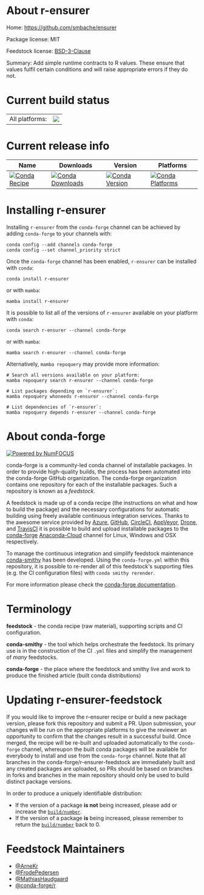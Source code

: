 About r-ensurer
===============

Home: https://github.com/smbache/ensurer

Package license: MIT

Feedstock license: [BSD-3-Clause](https://github.com/conda-forge/r-ensurer-feedstock/blob/main/LICENSE.txt)

Summary: Add simple runtime contracts to R values. These ensure that values fulfil certain conditions and will raise appropriate errors if they do not.

Current build status
====================


<table><tr><td>All platforms:</td>
    <td>
      <a href="https://dev.azure.com/conda-forge/feedstock-builds/_build/latest?definitionId=4874&branchName=main">
        <img src="https://dev.azure.com/conda-forge/feedstock-builds/_apis/build/status/r-ensurer-feedstock?branchName=main">
      </a>
    </td>
  </tr>
</table>

Current release info
====================

| Name | Downloads | Version | Platforms |
| --- | --- | --- | --- |
| [![Conda Recipe](https://img.shields.io/badge/recipe-r--ensurer-green.svg)](https://anaconda.org/conda-forge/r-ensurer) | [![Conda Downloads](https://img.shields.io/conda/dn/conda-forge/r-ensurer.svg)](https://anaconda.org/conda-forge/r-ensurer) | [![Conda Version](https://img.shields.io/conda/vn/conda-forge/r-ensurer.svg)](https://anaconda.org/conda-forge/r-ensurer) | [![Conda Platforms](https://img.shields.io/conda/pn/conda-forge/r-ensurer.svg)](https://anaconda.org/conda-forge/r-ensurer) |

Installing r-ensurer
====================

Installing `r-ensurer` from the `conda-forge` channel can be achieved by adding `conda-forge` to your channels with:

```
conda config --add channels conda-forge
conda config --set channel_priority strict
```

Once the `conda-forge` channel has been enabled, `r-ensurer` can be installed with `conda`:

```
conda install r-ensurer
```

or with `mamba`:

```
mamba install r-ensurer
```

It is possible to list all of the versions of `r-ensurer` available on your platform with `conda`:

```
conda search r-ensurer --channel conda-forge
```

or with `mamba`:

```
mamba search r-ensurer --channel conda-forge
```

Alternatively, `mamba repoquery` may provide more information:

```
# Search all versions available on your platform:
mamba repoquery search r-ensurer --channel conda-forge

# List packages depending on `r-ensurer`:
mamba repoquery whoneeds r-ensurer --channel conda-forge

# List dependencies of `r-ensurer`:
mamba repoquery depends r-ensurer --channel conda-forge
```


About conda-forge
=================

[![Powered by
NumFOCUS](https://img.shields.io/badge/powered%20by-NumFOCUS-orange.svg?style=flat&colorA=E1523D&colorB=007D8A)](https://numfocus.org)

conda-forge is a community-led conda channel of installable packages.
In order to provide high-quality builds, the process has been automated into the
conda-forge GitHub organization. The conda-forge organization contains one repository
for each of the installable packages. Such a repository is known as a *feedstock*.

A feedstock is made up of a conda recipe (the instructions on what and how to build
the package) and the necessary configurations for automatic building using freely
available continuous integration services. Thanks to the awesome service provided by
[Azure](https://azure.microsoft.com/en-us/services/devops/), [GitHub](https://github.com/),
[CircleCI](https://circleci.com/), [AppVeyor](https://www.appveyor.com/),
[Drone](https://cloud.drone.io/welcome), and [TravisCI](https://travis-ci.com/)
it is possible to build and upload installable packages to the
[conda-forge](https://anaconda.org/conda-forge) [Anaconda-Cloud](https://anaconda.org/)
channel for Linux, Windows and OSX respectively.

To manage the continuous integration and simplify feedstock maintenance
[conda-smithy](https://github.com/conda-forge/conda-smithy) has been developed.
Using the ``conda-forge.yml`` within this repository, it is possible to re-render all of
this feedstock's supporting files (e.g. the CI configuration files) with ``conda smithy rerender``.

For more information please check the [conda-forge documentation](https://conda-forge.org/docs/).

Terminology
===========

**feedstock** - the conda recipe (raw material), supporting scripts and CI configuration.

**conda-smithy** - the tool which helps orchestrate the feedstock.
                   Its primary use is in the construction of the CI ``.yml`` files
                   and simplify the management of *many* feedstocks.

**conda-forge** - the place where the feedstock and smithy live and work to
                  produce the finished article (built conda distributions)


Updating r-ensurer-feedstock
============================

If you would like to improve the r-ensurer recipe or build a new
package version, please fork this repository and submit a PR. Upon submission,
your changes will be run on the appropriate platforms to give the reviewer an
opportunity to confirm that the changes result in a successful build. Once
merged, the recipe will be re-built and uploaded automatically to the
`conda-forge` channel, whereupon the built conda packages will be available for
everybody to install and use from the `conda-forge` channel.
Note that all branches in the conda-forge/r-ensurer-feedstock are
immediately built and any created packages are uploaded, so PRs should be based
on branches in forks and branches in the main repository should only be used to
build distinct package versions.

In order to produce a uniquely identifiable distribution:
 * If the version of a package **is not** being increased, please add or increase
   the [``build/number``](https://docs.conda.io/projects/conda-build/en/latest/resources/define-metadata.html#build-number-and-string).
 * If the version of a package **is** being increased, please remember to return
   the [``build/number``](https://docs.conda.io/projects/conda-build/en/latest/resources/define-metadata.html#build-number-and-string)
   back to 0.

Feedstock Maintainers
=====================

* [@ArneKr](https://github.com/ArneKr/)
* [@FrodePedersen](https://github.com/FrodePedersen/)
* [@MathiasHaudgaard](https://github.com/MathiasHaudgaard/)
* [@conda-forge/r](https://github.com/conda-forge/r/)

